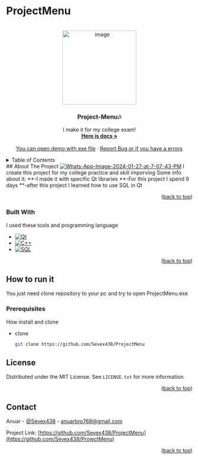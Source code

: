 # ProjectMenu
<a name="readme-top"></a>


<br />
<div align="center">
<a href="https://postimages.org/" target="_blank">
  <img 
    src="https://i.postimg.cc/05h9dcrN/image.png" 
    border="0" 
    alt="image"
    width="200" 
    height="200"
  />
</a>

  <h3 align="center">Project-Menu🎶</h3>

  <p align="center">
  I make it for my college exam!
    <br />
    <a href="https://github.com/Sevex438/ProjectMenu"><strong>Here is docs »</strong></a>
    <br />
    <br />
    <a href="https://github.com/Sevex438/ProjectMenu">You can open demo with exe file</a>
    ·
    <a href="https://github.com/Sevex438/ProjectMenu/issues">Report Bug or if you have a errors</a>
  </p>
</div>



<!-- TABLE OF CONTENTS -->
<details>
  <summary>Table of Contents</summary>
  <ol>
    <li>
      <a href="#about-the-project">About Project</a>
      <ul>
        <li><a href="#built-with">Built With</a></li>
      </ul>
    </li>
    <li>
      <a href="#getting-started">Getting Started</a>
      <ul>
        <li><a href="#installation">Installation</a></li>
      </ul>
    </li>
    <li><a href="#license">License</a></li>
    <li><a href="#contact">Contact</a></li>
    
  </ol>
</details>
## About The Project
<a href='https://postimg.cc/pmn672rV' target='_blank'><img src='https://i.postimg.cc/Z5fzWnhN/Whats-App-Image-2024-01-27-at-7-07-43-PM.jpg' border='0' alt='Whats-App-Image-2024-01-27-at-7-07-43-PM'/></a>
I create this project for my college practice and skill imporving
Some info about it:
**-I made it with specific Qt libraries
**-For this project I spend 8 days
**-after this project I learned how to use SQL in Qt

<p align="right">(<a href="#readme-top">back to top</a>)</p>



### Built With

I used these tools and programming language
* [![Qt][Qt]][Qt-url]  
* [![C++][C++]][C++-url]
* [![SQL][SQL]][SQL-url]

<p align="right">(<a href="#readme-top">back to top</a>)</p>




## How to run it

You just need clone repository to your pc and try to open ProjectMenu.exe

### Prerequisites

How install and clone
* clone
  ```sh
  git clone https://github.com/Sevex438/ProjectMenu

  ```

## License

Distributed under the MIT License. See `LICENSE.txt` for more information.

<p align="right">(<a href="#readme-top">back to top</a>)</p>




## Contact

Anuar - [@Sevex438](https://twitter.com/Goodnightpleas2) - anuarbro768@gmail.com

Project Link: [https://github.com/Sevex438/ProjectMenu](https://github.com/Sevex438/ProjectMenu)

<p align="right">(<a href="#readme-top">back to top</a>)</p>


[Qt]: https://img.shields.io/badge/Qt-32CD32?style=for-the-badge&logo=Qt&logoColor=white
[Qt-url]: https://qt.io

[C++]: https://img.shields.io/badge/C++-CD5C5C?style=for-the-badge&logo=C++&logoColor=white  
[C++-url]: https://isocpp.org/

[SQL]: https://img.shields.io/badge/SQL-5F9EA0?style=for-the-badge&logo=SQL&logoColor=white
[SQL-url]: https://www.w3schools.com/sql/


